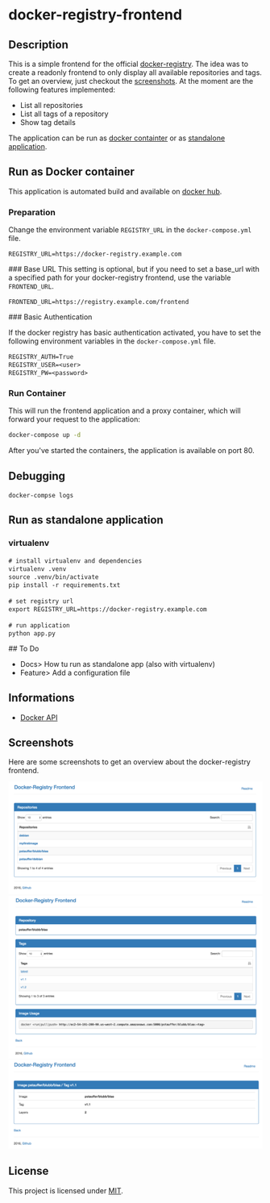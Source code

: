 # docker-registry-frontend

## Description
This is a simple frontend for the official [docker-registry](https://docs.docker.com/registry/). The idea was to create a readonly frontend to only display all available repositories and tags. To get an overview, just checkout the [screenshots](#screenshots). At the moment are the following features implemented:

* List all repositories
* List all tags of a repository
* Show tag details

The application can be run as [docker containter](#run-as-docker-container) or as [standalone application](#run-as-standalone-application).


## Run as Docker container

This application is automated build and available on [docker hub](https://hub.docker.com/r/pstauffer/docker-registry-frontend).

### Preparation

Change the environment variable ``REGISTRY_URL`` in the ``docker-compose.yml`` file.
```
REGISTRY_URL=https://docker-registry.example.com
```

### Base URL
This setting is optional, but if you need to set a base_url with a specified path for your docker-registry frontend, use the variable ``FRONTEND_URL``.
```
FRONTEND_URL=https://registry.example.com/frontend
```


### Basic Authentication

If the docker registry has basic authentication activated, you have to set the following environment variables in the ``docker-compose.yml`` file.
```
REGISTRY_AUTH=True
REGISTRY_USER=<user>
REGISTRY_PW=<password>
```

### Run Container
This will run the frontend application and a proxy container, which will forward your request to the application:

```bash
docker-compose up -d
```

After you've started the containers, the application is available on port 80.


## Debugging
```
docker-compse logs
```

## Run as standalone application

### virtualenv

```
# install virtualenv and dependencies
virtualenv .venv
source .venv/bin/activate
pip install -r requirements.txt

# set registry url
export REGISTRY_URL=https://docker-registry.example.com

# run application
python app.py
```

## To Do
* Docs> How tu run as standalone app (also with virtualenv)
* Feature> Add a configuration file

## Informations
* [Docker API](https://docs.docker.com/registry/spec/api)


## Screenshots
Here are some screenshots to get an overview about the docker-registry frontend.

![Repositories List](screenshots/01_repositories.png "Repositories List")
![Repository Info](screenshots/02_repo-info.png "Repository Info")
![Tag Info](screenshots/03_tag-info.png "Tag Info")

## License
This project is licensed under [MIT](http://opensource.org/licenses/MIT).
